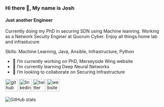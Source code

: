 ### Hi there 👋, My name is Josh
#### Just another Engineer
Currently doing my PhD in securing SDN using Machine leanring. Working as a Network Secuity Enginer at Quorum Cyber. 
Enjoy all things home lab and infrastucure

Skills: Machine Learning, Java, Ansible, Infrastructure, Python

- 🔭 I’m currently working on PhD, Merseyside Wing website 
- 🌱 I’m currently learning Deep Neural Networks 
- 👯 I’m looking to collaborate on Securing Infrastructure  


[<img src='https://cdn.jsdelivr.net/npm/simple-icons@3.0.1/icons/github.svg' alt='github' height='40'>](https://github.com/JoshFrawley)  [<img src='https://cdn.jsdelivr.net/npm/simple-icons@3.0.1/icons/linkedin.svg' alt='linkedin' height='40'>](https://www.linkedin.com/in/josh-frawley-214790163//)  [<img src='https://cdn.jsdelivr.net/npm/simple-icons@3.0.1/icons/twitter.svg' alt='twitter' height='40'>](https://twitter.com/@LordFrawley)  [<img src='https://cdn.jsdelivr.net/npm/simple-icons@3.0.1/icons/icloud.svg' alt='website' height='40'>](Frawls.co.uk)  


![GitHub stats](https://github-readme-stats.vercel.app/api?username=JoshFrawley&show_icons=true&count_private=true)  

